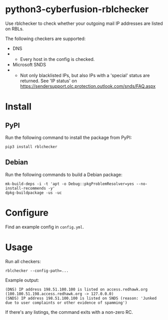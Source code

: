 # python3-cyberfusion-rblchecker

Use rblchecker to check whether your outgoing mail IP addresses are listed on RBLs.

The following checkers are supported:

* DNS
* * Every host in the config is checked.
* Microsoft SNDS
* * Not only blacklisted IPs, but also IPs with a 'special' status are returned. See 'IP status' on https://sendersupport.olc.protection.outlook.com/snds/FAQ.aspx

# Install

## PyPI

Run the following command to install the package from PyPI:

    pip3 install rblchecker

## Debian

Run the following commands to build a Debian package:

    mk-build-deps -i -t 'apt -o Debug::pkgProblemResolver=yes --no-install-recommends -y'
    dpkg-buildpackage -us -uc


# Configure

Find an example config in `config.yml`.

# Usage

Run all checkers:

    rblchecker --config-path=...

Example output:

```
(DNS) IP address 198.51.100.100 is listed on access.redhawk.org (100.100.51.198.access.redhawk.org -> 127.0.0.0)
(SNDS) IP address 198.51.100.100 is listed on SNDS (reason: 'Junked due to user complaints or other evidence of spamming')
```

If there's any listings, the command exits with a non-zero RC.
